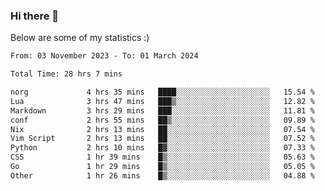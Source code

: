 ### Hi there 👋
Below are some of my statistics :)

<!--START_SECTION:waka-->

```txt
From: 03 November 2023 - To: 01 March 2024

Total Time: 28 hrs 7 mins

norg             4 hrs 35 mins   ████░░░░░░░░░░░░░░░░░░░░░   15.54 %
Lua              3 hrs 47 mins   ███▒░░░░░░░░░░░░░░░░░░░░░   12.82 %
Markdown         3 hrs 29 mins   ███░░░░░░░░░░░░░░░░░░░░░░   11.81 %
conf             2 hrs 55 mins   ██▒░░░░░░░░░░░░░░░░░░░░░░   09.89 %
Nix              2 hrs 13 mins   ██░░░░░░░░░░░░░░░░░░░░░░░   07.54 %
Vim Script       2 hrs 13 mins   ██░░░░░░░░░░░░░░░░░░░░░░░   07.52 %
Python           2 hrs 10 mins   █▓░░░░░░░░░░░░░░░░░░░░░░░   07.33 %
CSS              1 hr 39 mins    █▒░░░░░░░░░░░░░░░░░░░░░░░   05.63 %
Go               1 hr 29 mins    █▒░░░░░░░░░░░░░░░░░░░░░░░   05.05 %
Other            1 hr 26 mins    █▒░░░░░░░░░░░░░░░░░░░░░░░   04.88 %
```

<!--END_SECTION:waka-->

<!--
**KlapenHz/KlapenHz** is a ✨ _special_ ✨ repository because its `README.md` (this file) appears on your GitHub profile.

Here are some ideas to get you started:

- 🔭 I’m currently working on ...
- 🌱 I’m currently learning ...
- 👯 I’m looking to collaborate on ...
- 🤔 I’m looking for help with ...
- 💬 Ask me about ...
- 📫 How to reach me: ...
- 😄 Pronouns: ...
- ⚡ Fun fact: ...
-->
